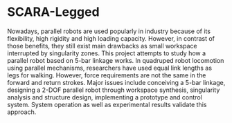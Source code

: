 # SCARA-Legged
Nowadays, parallel robots are used popularly in industry because of its flexibility, high rigidity and high loading capacity. However, in contrast of those benefits, they still exist main drawbacks as small workspace interrupted by singularity zones. This project attempts to study how a parallel robot based on 5-bar linkage works. In quadruped robot locomotion using parallel mechanisms, researchers have used equal link lengths as legs for walking. However, force requirements are not the same in the forward and return strokes. Major issues include conceiving a 5-bar linkage, designing a 2-DOF parallel robot through workspace synthesis, singularity analysis and structure design, implementing a prototype and control system. System operation as well as experimental results validate this approach. 
